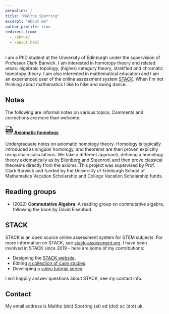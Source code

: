 ```yaml
---
permalink: /
title: "Malthe Sporring"
excerpt: "About me"
author_profile: true
redirect_from: 
  - /about/
  - /about.html
---
```


I am a PhD student at the University of Edinburgh under the supervision of Professor Clark Barwick. I am interested in homotopy theory and related areas: algebraic topology, (higher) category theory, stratified and chromatic homotopy theory. I am also interested in mathematical education and I am an experienced user of the online assessment system [STACK](https://stack-assessment.org/). When I'm not thinking about mathematics I like to hike and swing dance.

## Notes
The following are informal notes on various topics. Comments and corrections are more than welcome.

#### [![pdf](../images/pdf25.png) **Axiomatic homology**](https://raw.githubusercontent.com/malthefogsporring/homology/main/main.pdf) 
Undergraduate notes on axiomatic homology theory. Homology is typically introduced as singular homology, and theorems are then proven explicitly using chain calculations. We take a different approach, defining a homology theory axiomatically as by Eilenberg and Steenrod, and then prove classical theorems directly from the axioms. This project was supervised by Prof. Clark Barwick and funded by the University of Edinburgh School of Mathematics Vacation Scholarship and College Vacation Scholarship funds.

## Reading groups
* (2022) **Commutative Algebra**. A reading group on commutative algebra, following the book by David Eisenbud.

## STACK
STACK is an open source online assessment system for STEM subjects. For more information on STACK, see [stack-assessment.org](https://stack-assessment.org/). I have been involved in STACK since 2019 - here are some of my contributions:
* Designing the [STACK website](https://stack-assessment.org/).
* Editing [a collection of case studies](https://docs.stack-assessment.org/content/2019-cate-case-studies.pdf).
* Developing a [video tutorial series](http://docs.stack-assessment.org/en/Authoring/Authoring_quick_start/).

I will happily answer questions about STACK, see my contact info.

## Contact
My email address is Malthe (dot) Sporring (at) ed (dot) ac (dot) uk.
